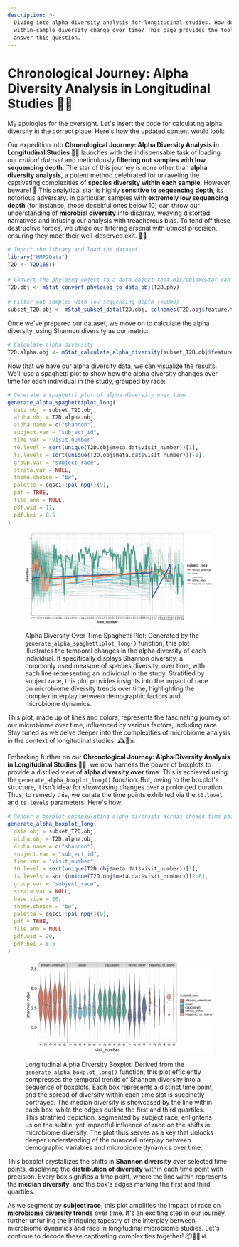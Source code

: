 ```yaml
---
description: >-
  Diving into alpha diversity analysis for longitudinal studies. How does
  within-sample diversity change over time? This page provides the tools to
  answer this question.
---
```


# Chronological Journey: Alpha Diversity Analysis in Longitudinal Studies 🔄📅

My apologies for the oversight. Let's insert the code for calculating alpha diversity in the correct place. Here's how the updated content would look:

Our expedition into **Chronological Journey: Alpha Diversity Analysis in Longitudinal Studies 🔄📅** launches with the indispensable task of loading our _critical dataset_ and meticulously **filtering out samples with low sequencing depth**. The star of this journey is none other than **alpha diversity analysis**, a potent method celebrated for unraveling the captivating complexities of **species diversity within each sample**. However, beware! 🚨 This analytical star is highly **sensitive to sequencing depth**, its notorious adversary. In particular, samples with **extremely low sequencing depth** (for instance, those deceitful ones below 10) can throw our understanding of **microbial diversity** into disarray, weaving distorted narratives and infusing our analysis with treacherous bias. To fend off these destructive forces, we utilize our filtering arsenal with utmost precision, ensuring they meet their well-deserved exit. 🚫🔬

```r
# Import the library and load the dataset
library("HMP2Data")
T2D <- T2D16S()

# Convert the phyloseq object to a data object that MicrobiomeStat can work with
T2D.obj <- mStat_convert_phyloseq_to_data_obj(T2D.phy)

# Filter out samples with low sequencing depth (<2000)
subset_T2D.obj <- mStat_subset_data(T2D.obj, colnames(T2D.obj$feature.tab[, colSums(T2D.obj$feature.tab) >= 2000]))
```

Once we've prepared our dataset, we move on to calculate the alpha diversity, using Shannon diversity as our metric:

```r
# Calculate alpha diversity
T2D.alpha.obj <- mStat_calculate_alpha_diversity(subset_T2D.obj$feature.tab, "shannon")
```

Now that we have our alpha diversity data, we can visualize the results. We'll use a spaghetti plot to show how the alpha diversity changes over time for each individual in the study, grouped by race:

```r
# Generate a spaghetti plot of alpha diversity over time
generate_alpha_spaghettiplot_long(
  data.obj = subset_T2D.obj,
  alpha.obj = T2D.alpha.obj,
  alpha.name = c("shannon"),
  subject.var = "subject_id",
  time.var = "visit_number",
  t0.level = sort(unique(T2D.obj$meta.dat$visit_number))[1],
  ts.levels = sort(unique(T2D.obj$meta.dat$visit_number))[-1],
  group.var = "subject_race",
  strata.var = NULL,
  theme.choice = "bw",
  palette = ggsci::pal_npg()(9),
  pdf = TRUE,
  file.ann = NULL,
  pdf.wid = 11,
  pdf.hei = 8.5
)
```

<figure><img src="../.gitbook/assets/Screenshot 2023-06-13 at 21.18.16.png" alt=""><figcaption><p>Alpha Diversity Over Time Spaghetti Plot: Generated by the <code>generate_alpha_spaghettiplot_long()</code> function, this plot illustrates the temporal changes in the alpha diversity of each individual. It specifically displays Shannon diversity, a commonly used measure of species diversity, over time, with each line representing an individual in the study. Stratified by subject race, this plot provides insights into the impact of race on microbiome diversity trends over time, highlighting the complex interplay between demographic factors and microbiome dynamics.</p></figcaption></figure>

This plot, made up of lines and colors, represents the fascinating journey of our microbiome over time, influenced by various factors, including race. Stay tuned as we delve deeper into the complexities of microbiome analysis in the context of longitudinal studies! 🕰️🔬📊

Embarking further on our **Chronological Journey: Alpha Diversity Analysis in Longitudinal Studies 🔄📅**, we now harness the power of boxplots to provide a distilled view of **alpha diversity over time**. This is achieved using the `generate_alpha_boxplot_long()` function. But, owing to the boxplot's structure, it isn't ideal for showcasing changes over a prolonged duration. Thus, to remedy this, we curate the time points exhibited via the `t0.level` and `ts.levels` parameters. Here's how:

```r
# Render a boxplot encapsulating alpha diversity across chosen time points
generate_alpha_boxplot_long(
  data.obj = subset_T2D.obj,
  alpha.obj = T2D.alpha.obj,
  alpha.name = c("shannon"),
  subject.var = "subject_id",
  time.var = "visit_number",
  t0.level = sort(unique(T2D.obj$meta.dat$visit_number))[1],
  ts.levels = sort(unique(T2D.obj$meta.dat$visit_number))[2:6],
  group.var = "subject_race",
  strata.var = NULL,
  base.size = 20,
  theme.choice = "bw",
  palette = ggsci::pal_npg()(9),
  pdf = TRUE,
  file.ann = NULL,
  pdf.wid = 20,
  pdf.hei = 8.5
)
```

<figure><img src="../.gitbook/assets/Screenshot 2023-06-13 at 21.45.06.png" alt=""><figcaption><p>Longitudinal Alpha Diversity Boxplot: Derived from the <code>generate_alpha_boxplot_long()</code> function, this plot efficiently compresses the temporal trends of Shannon diversity into a sequence of boxplots. Each box represents a distinct time point, and the spread of diversity within each time slot is succinctly portrayed. The median diversity is showcased by the line within each box, while the edges outline the first and third quartiles. This stratified depiction, segmented by subject race, enlightens us on the subtle, yet impactful influence of race on the shifts in microbiome diversity. The plot thus serves as a key that unlocks deeper understanding of the nuanced interplay between demographic variables and microbiome dynamics over time.</p></figcaption></figure>

This boxplot crystallizes the shifts in **Shannon diversity** over selected time points, displaying the **distribution of diversity** within each time point with precision. Every box signifies a time point, where the line within represents the **median diversity**, and the box's edges marking the first and third quartiles.

As we segment by **subject race**, this plot amplifies the impact of race on **microbiome diversity trends** over time. It's an exciting step in our journey, further unfurling the intriguing tapestry of the interplay between microbiome dynamics and race in longitudinal microbiome studies. Let's continue to decode these captivating complexities together! 📦🌈🔬📊
